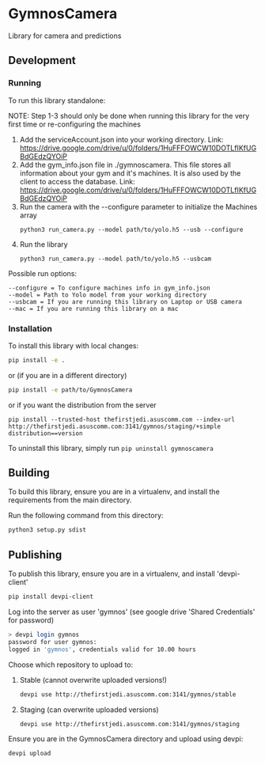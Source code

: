 # GymnosCamera

Library for camera and predictions

## Development

### Running

To run this library standalone:

NOTE: Step 1-3 should only be done when running this library for the very first time or re-configuring the machines
1. Add the serviceAccount.json into your working directory. Link: https://drive.google.com/drive/u/0/folders/1HuFFFOWCW10DOTLfIKfUGBdGEdzQYOiP
2. Add the gym_info.json file in ./gymnoscamera. This file stores all information about your gym and it's machines. 
It is also used by the client to access the database. Link: https://drive.google.com/drive/u/0/folders/1HuFFFOWCW10DOTLfIKfUGBdGEdzQYOiP
3. Run the camera with the --configure parameter to initialize the Machines array
    ```
    python3 run_camera.py --model path/to/yolo.h5 --usb --configure
    ```
4. Run the library
    ```
    python3 run_camera.py --model path/to/yolo.h5 --usbcam
    ```

Possible run options:
```
--configure = To configure machines info in gym_info.json
--model = Path to Yolo model from your working directory
--usbcam = If you are running this library on Laptop or USB camera
--mac = If you are running this library on a mac
```

### Installation

To install this library with local changes:

```bash
pip install -e .
```
or (if you are in a different directory)
```bash
pip install -e path/to/GymnosCamera
```
or if you want the distribution from the server
```
pip install --trusted-host thefirstjedi.asuscomm.com --index-url http://thefirstjedi.asuscomm.com:3141/gymnos/staging/+simple distribution==version
```

To uninstall this library, simply run `pip uninstall gymnoscamera`

## Building

To build this library, ensure you are in a virtualenv, and install the requirements from the main
directory.

Run the following command from this directory:

```bash
python3 setup.py sdist
```

## Publishing

To publish this library, ensure you are in a virtualenv, and install 'devpi-client'

```bash
pip install devpi-client
```

Log into the server as user 'gymnos' (see google drive 'Shared Credentials' for password)

```bash
> devpi login gymnos
password for user gymnos:
logged in 'gymnos', credentials valid for 10.00 hours
```

Choose which repository to upload to:

1) Stable (cannot overwrite uploaded versions!)
    ```bash
    devpi use http://thefirstjedi.asuscomm.com:3141/gymnos/stable
    ```
2) Staging (can overwrite uploaded versions)
    ```bash
    devpi use http://thefirstjedi.asuscomm.com:3141/gymnos/staging
    ```

Ensure you are in the GymnosCamera directory and upload using devpi:

```bash
devpi upload
```
